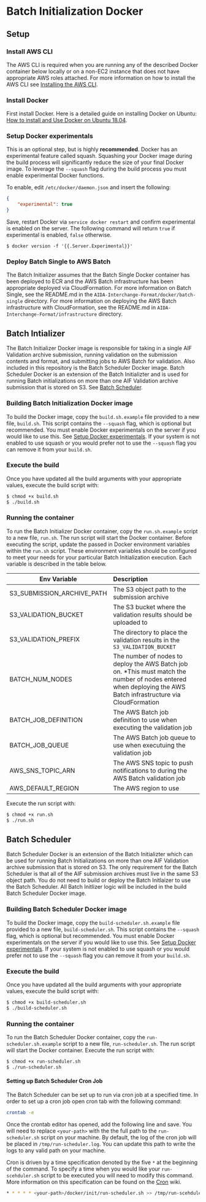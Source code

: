 # Batch Initialization Docker

## Setup

### Install AWS CLI

The AWS CLI is required when you are running any of the described Docker container below locally or on a non-EC2 instance that does not have appropriate AWS roles attached. For more information on how to install the AWS CLI see [Installing the AWS CLI](https://docs.aws.amazon.com/cli/latest/userguide/cli-chap-install.html).

### Install Docker

First install Docker. Here is a detailed guide on installing Docker on Ubuntu: [How to install and Use Docker on Ubuntu 18.04](https://www.digitalocean.com/community/tutorials/how-to-install-and-use-docker-on-ubuntu-18-04).

### Setup Docker experimentals

This is an optional step, but is highly **recommended**. Docker has an experimental feature called squash. Squashing
your Docker image during the build process will significantly reduce the size of your final Docker image. To leverage
the `--squash` flag during the build process you must enable experimental Docker functions. 

To enable, edit `/etc/docker/daemon.json` and insert the following:

```json
{
	"experimental": true
}
```

Save, restart Docker via `service docker restart` and confirm experimental is enabled on the server. The following command will return `true` if experimental is enabled, `false` otherwise. 
```
$ docker version -f '{{.Server.Experimental}}'
```

### Deploy Batch Single to AWS Batch

The Batch Initializer assumes that the Batch Single Docker container has been deployed to ECR and the AWS Batch infrastructure has been appropriate deployed via CloudFormation. For more information on Batch Single, see the README.md in the `AIDA-Interchange-Format/docker/batch-single` directory. For more information on deploying the AWS Batch infrastructure with CloudFormation, see the README.md in `AIDA-Interchange-Format/infrastructure` directory. 

## Batch Intializer

The Batch Initializer Docker image is responsible for taking in a single AIF Validation archive submission, running validation on the submission contents and format, and submitting jobs to AWS Batch for validation. Also included in this repository is the Batch Scheduler Docker image. Batch Scheduler Docker is an extension of the Batch Initializter and is used for running Batch initializations on more than one AIF Validation archive submission that is stored on S3. See [Batch Scheduler](#Batch-Scheduler). 

### Building Batch Initialization Docker image

To build the Docker image, copy the `build.sh.example` file provided to a new file, `build.sh`. 
This script contains the `--squash` flag, which is optional but recommended. You must enable Docker experimentals on the server if you would like to use this. See [Setup Docker experimentals](#Setup-Docker-experimentals). If your system is not enabled to use squash or you would prefer not to use the `--squash` flag you can remove it from your `build.sh`.

### Execute the build

Once you have updated all the build arguments with your appropriate values, execute the build script with:
```bash
$ chmod +x build.sh
$ ./build.sh
```

### Running the container

To run the Batch Initializer Docker container, copy the `run.sh.example` script to a new file, `run.sh`. The run script will start the Docker container. Before executing the script, update the passed in Docker environment variables within the `run.sh` script. These environment variables should be configured to meet your needs for your particular Batch Initialization execution. Each variable is described in the table below.

| Env Variable               | Description | 
| ---------------------------|:--------------| 
| S3_SUBMISSION_ARCHIVE_PATH | The S3 object path to the submission archive |       
| S3_VALIDATION_BUCKET       | The S3 bucket where the validation results should be uploaded to | 
| S3_VALIDATION_PREFIX       | The directory to place the validation results in the `S3_VALIDATION_BUCKET` |    
| BATCH_NUM_NODES        	 | The number of nodes to deploy the AWS Batch job on. *This must match the number of nodes entered when deploying the AWS Batch infrastructure via CloudFormation |  
| BATCH_JOB_DEFINITION       | The AWS Batch job definition to use when executing the validation job |  
| BATCH_JOB_QUEUE     		 | The AWS Batch job queue to use when executuing the validation job |  
| AWS_SNS_TOPIC_ARN     	 | The AWS SNS topic to push notifications to during the AWS Batch validation job |  
| AWS_DEFAULT_REGION         | The AWS region to use |  

Execute the run script with:

```bash
$ chmod +x run.sh
$ ./run.sh
```

## Batch Scheduler

Batch Scheduler Docker is an extension of the Batch Initializter which can be used for running Batch Initializations on more than one AIF Validation archive submission that is stored on S3. The only requirement for the Batch Scheduler is that all of the AIF submission archives must live in the same S3 object path. You do not need to build or deploy the Batch Initlaizer to use the Batch Scheduler. All Batch Initlizer logic will be included in the build Batch Scheduler Docker image. 

### Building Batch Scheduler Docker image

To build the Docker image, copy the `build-scheduler.sh.example` file provided to a new file, `build-scheduler.sh`. 
This script contains the `--squash` flag, which is optional but recommended. You must enable Docker experimentals on the server if you would like to use this. See [Setup Docker experimentals](#Setup-Docker-experimentals). If your system is not enabled to use squash or you would prefer not to use the `--squash` flag you can remove it from your `build.sh`.

### Execute the build

Once you have updated all the build arguments with your appropriate values, execute the build script with:
```bash
$ chmod +x build-scheduler.sh
$ ./build-scheduler.sh
```

### Running the container

To run the Batch Scheduler Docker container, copy the `run-scheduler.sh.example` script to a new file, `run-scheduler.sh`. The run script will start the Docker container. Execute the run script with:

```bash
$ chmod +x run-scheduler.sh
$ ./run-scheduler.sh
```

#### Setting up Batch Scheduler Cron Job

The Batch Scheduler can be set up to run via cron job at a specified time. In order to set up a cron job open cron tab with the following command:

```bash
crontab -e
```

Once the crontab editor has opened, add the following line and save. You will need to replace `<your-path>` with the the full path to the `run-scheduler.sh` script on your machine. By default, the log of the cron job will be placed in `/tmp/run-scheduler.log`. You can update this path to write the logs to any valid path on your machine. 

Cron is driven by a time specification denoted by the five `*` at the beginning of the command. To specify a time when you would like your `run-scehduler.sh` script to be executed you will need to modify this command. More information on this specification can be found on the [Cron](https://en.wikipedia.org/wiki/Cron) wiki.

```bash
* * * * * <your-path>/docker/init/run-scheduler.sh >> /tmp/run-scehduler.log 2>&1
```
